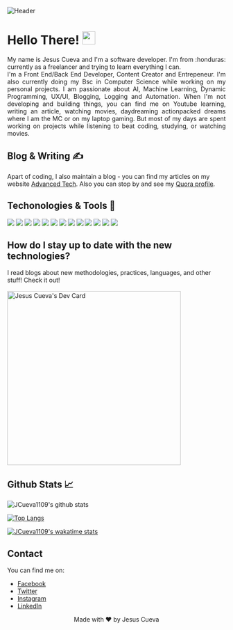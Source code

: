![Header](./assets/githubHeader.gif)

# Hello There! 	<img src="https://raw.githubusercontent.com/MartinHeinz/MartinHeinz/master/wave.gif" width="30px">

<p align="justify"> My name is Jesus Cueva and I'm a software developer. I'm from :honduras: currently as a freelancer and trying to learn everything I can. 
<br>
I'm a Front End/Back End Developer, Content Creator and Entrepeneur. I'm also currently doing my Bsc in Computer Science while working on my personal projects. I am passionate about AI, Machine Learning, Dynamic Programming, UX/UI, Blogging, Logging and Automation. When I'm not developing and building things, you can find me on Youtube learning, writing an article, watching movies, daydreaming actionpacked dreams where I am the MC or on my laptop gaming. But most of my days are spent working on projects while listening to beat coding, studying, or watching movies. </p>

## Blog & Writing ✍️ 
Apart of coding, I also maintain a blog - you can find my articles on my website [Advanced Tech](https://jesuscueva100.wixsite.com/advtech "Advanced Tech Blog"). Also you can stop by and see my [Quora profile](https://www.quora.com/profile/Jesùs-Cueva "jcueva0911 on quora").

## Techonologies & Tools 🧰
 ![](https://img.shields.io/badge/OS-Linux-green)
 ![](https://img.shields.io/badge/OS-Windows-green)
 ![](https://img.shields.io/badge/Editor-Netbeans-yellow)
 ![](https://img.shields.io/badge/Editor-VSCode-yellow)
 ![](https://img.shields.io/badge/Editor-VSCommunity-yellow)
 ![](https://img.shields.io/badge/Editor-IntelliJ-yellow)
 ![](https://img.shields.io/badge/Code-Java-blue)
 ![](https://img.shields.io/badge/Code-C++-blue)
 ![](https://img.shields.io/badge/Code-C-blue)
 ![](https://img.shields.io/badge/Code-Python-blue)
 ![](https://img.shields.io/badge/Tools-OracleDB-red)
 ![](https://img.shields.io/badge/Tools-H2-red)
 ![](https://img.shields.io/badge/Tools-MySQL-red)

## How do I stay up to date with the new technologies?
I read blogs about new methodologies, practices, languages, and other stuff! Check it out! <br>
<br>
<a href="https://app.daily.dev/jcueva0911"><img src="https://api.daily.dev/devcards/31692aa819464142a023b6ef2ce0d995.png?r=der" width="400" alt="Jesus Cueva's Dev Card"/></a>

## Github Stats 📈 
![JCueva1109's github stats](https://github-readme-stats.vercel.app/api?username=jcueva1109&show_icons=true&hide=prs,issues,stars&theme=tokyonight "jcueva1109's github stats")

[![Top Langs](https://github-readme-stats.vercel.app/api/top-langs/?username=jcueva1109&theme=tokyonight)](https://github.com/jcueva1109) 

[![JCueva1109's wakatime stats](https://github-readme-stats.vercel.app/api/wakatime?username=jcueva1109)](https://wakatime.com)

## Contact 
You can find me on: 
* [Facebook](https://www.facebook.com/jcueva1109 "Facebook")
* [Twitter](https://twitter.com/JesusCueva0911?s=09 "Twitter")
* [Instagram](https://www.instagram.com/jcueva0911/ "Instagram")
* [LinkedIn](www.linkedin.com/in/jcueva0911 "LinkedIn")

<p align="center">Made with ❤️ by Jesus Cueva </p>

